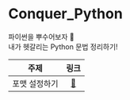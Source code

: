 # Conquer_Python
파이썬을 뿌수어보자 👊<br>
내가 헷갈리는 Python 문법 정리하기!

|     주제      | 링크 |
| :-----------: | :--: |
| 포맷 설정하기 |   [🔗](https://velog.io/@mindyeoi/Python-%EB%AC%B8%EC%9E%90%EC%97%B4-%EC%B6%9C%EB%A0%A5-%ED%8F%AC%EB%A7%B7-%EC%84%A4%EC%A0%95%ED%95%98%EA%B8%B0)   |
